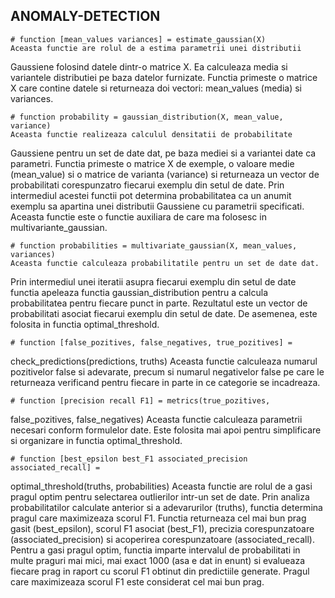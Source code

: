 
## ANOMALY-DETECTION

    # function [mean_values variances] = estimate_gaussian(X)
    Aceasta functie are rolul de a estima parametrii unei distributii
Gaussiene folosind datele dintr-o matrice X. Ea calculeaza media si variantele
distributiei pe baza datelor furnizate. Functia primeste o matrice X care
contine datele si returneaza doi vectori: mean_values (media) si
variances. 

    # function probability = gaussian_distribution(X, mean_value, variance)
    Aceasta functie realizeaza calculul densitatii de probabilitate
Gaussiene pentru un set de date dat, pe baza mediei si a variantei date ca
parametri. Functia primeste o matrice X de exemple, o valoare medie
(mean_value) si o matrice de varianta (variance) si returneaza un vector de
probabilitati corespunzatro fiecarui exemplu din setul de date. Prin
intermediul acestei functii pot determina probabilitatea ca un anumit exemplu
sa apartina unei distributii Gaussiene cu parametrii specificati. Aceasta
functie este o functie auxiliara de care ma folosesc in multivariante_gaussian.

    # function probabilities = multivariate_gaussian(X, mean_values, variances)
    Aceasta functie calculeaza probabilitatile pentru un set de date dat.
Prin intermediul unei iteratii asupra fiecarui exemplu din setul de date
functia apeleaza functia gaussian_distribution pentru a calcula probabilitatea
pentru fiecare punct in parte. Rezultatul este un vector de probabilitati
asociat fiecarui exemplu din setul de date. De asemenea, este folosita in
functia optimal_threshold.

    # function [false_pozitives, false_negatives, true_pozitives] =
check_predictions(predictions, truths)
    Aceasta functie calculeaza numarul pozitivelor false si adevarate, precum
si numarul negativelor false pe care le returneaza verificand pentru fiecare
in parte in ce categorie se incadreaza.

    # function [precision recall F1] = metrics(true_pozitives,
false_pozitives, false_negatives)
    Aceasta functie calculeaza parametrii necesari conform formulelor date.
Este folosita mai apoi pentru simplificare si organizare in functia
optimal_threshold.

    # function [best_epsilon best_F1 associated_precision associated_recall] =
optimal_threshold(truths, probabilities)
    Aceasta functie are rolul de a gasi pragul optim pentru selectarea
outlierilor intr-un set de date. Prin analiza probabilitatilor calculate
anterior si a adevarurilor (truths), functia determina pragul care
maximizeaza scorul F1. Functia returneaza cel mai bun prag gasit
(best_epsilon), scorul F1 asociat (best_F1), precizia corespunzatoare
(associated_precision) si acoperirea corespunzatoare (associated_recall).
Pentru a gasi pragul optim, functia imparte intervalul de probabilitati
in multe praguri mai mici, mai exact 1000 (asa e dat in enunt) si evalueaza
fiecare prag in raport cu scorul F1 obtinut din predictiile generate. Pragul
care maximizeaza scorul F1 este considerat cel mai bun prag.
